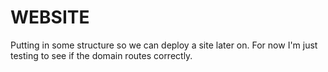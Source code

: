 # WEBSITE

Putting in some structure so we can deploy a site later on. For now I'm just testing to see if the domain routes correctly.
